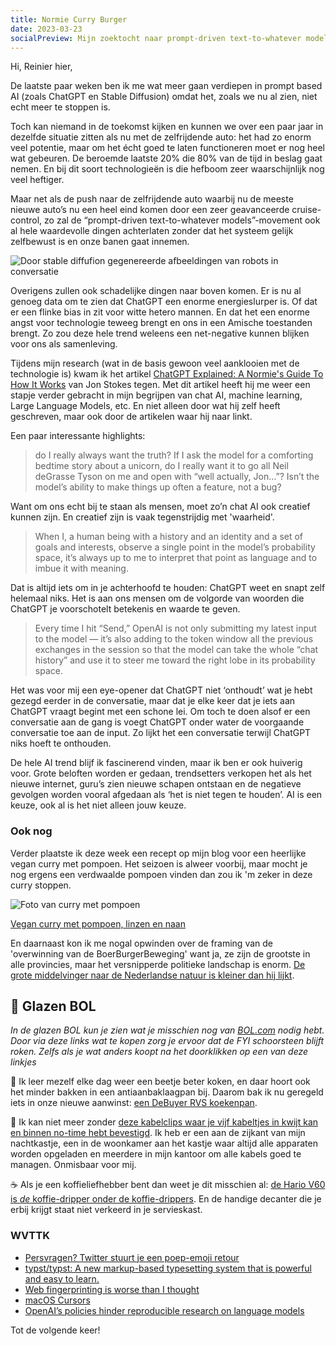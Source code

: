 ```yaml
---
title: Normie Curry Burger
date: 2023-03-23
socialPreview: Mijn zoektocht naar prompt-driven text-to-whatever models, hoe je een lekkere vegan curry maakt en de omvang van de Boer Burger Beweging.
---
```


Hi, Reinier hier,

De laatste paar weken ben ik me wat meer gaan verdiepen in prompt based AI (zoals ChatGPT en Stable Diffusion) omdat het, zoals we nu al zien, niet echt meer te stoppen is.

Toch kan niemand in de toekomst kijken en kunnen we over een paar jaar in dezelfde situatie zitten als nu met de zelfrijdende auto: het had zo enorm veel potentie, maar om het écht goed te laten functioneren moet er nog heel wat gebeuren. De beroemde laatste 20% die 80% van de tijd in beslag gaat nemen. En bij dit soort technologieën is die hefboom zeer waarschijnlijk nog veel heftiger.

Maar net als de push naar de zelfrijdende auto waarbij nu de meeste nieuwe auto’s nu een heel eind komen door een zeer geavanceerde cruise-control, zo zal de “prompt-driven text-to-whatever models”-movement ook al hele waardevolle dingen achterlaten zonder dat het systeem gelijk zelfbewust is en onze banen gaat innemen.

![Door stable diffufion gegenereerde afbeeldingen van robots in conversatie](/images/blog/chatbots.jpg)

Overigens zullen ook schadelijke dingen naar boven komen. Er is nu al genoeg data om te zien dat ChatGPT een enorme energieslurper is. Of dat er een flinke bias in zit voor witte hetero mannen. En dat het een enorme angst voor technologie teweeg brengt en ons in een Amische toestanden brengt. Zo zou deze hele trend weleens een net-negative kunnen blijken voor ons als samenleving.

Tijdens mijn research (wat in de basis gewoon veel aanklooien met de technologie is) kwam ik het artikel [ChatGPT Explained: A Normie's Guide To How It Works](https://www.jonstokes.com/p/chatgpt-explained-a-guide-for-normies) van Jon Stokes tegen. Met dit artikel heeft hij me weer een stapje verder gebracht in mijn begrijpen van chat AI, machine learning, Large Language Models, etc. En niet alleen door wat hij zelf heeft geschreven, maar ook door de artikelen waar hij naar linkt.

Een paar interessante highlights:

> do I really always want the truth? If I ask the model for a comforting bedtime story about a unicorn, do I really want it to go all Neil deGrasse Tyson on me and open with “well actually, Jon…”? Isn’t the model’s ability to make things up often a feature, not a bug?

Want om ons echt bij te staan als mensen, moet zo’n chat AI ook creatief kunnen zijn. En creatief zijn is vaak tegenstrijdig met 'waarheid'.

> When I, a human being with a history and an identity and a set of goals and interests, observe a single point in the model’s probability space, it’s always up to me to interpret that point as language and to imbue it with meaning.

Dat is altijd iets om in je achterhoofd te houden: ChatGPT weet en snapt zelf helemaal niks. Het is aan ons mensen om de volgorde van woorden die ChatGPT je voorschotelt betekenis en waarde te geven.

> Every time I hit “Send,” OpenAI is not only submitting my latest input to the model — it’s also adding to the token window all the previous exchanges in the session so that the model can take the whole “chat history” and use it to steer me toward the right lobe in its probability space.

Het was voor mij een eye-opener dat ChatGPT niet ‘onthoudt’ wat je hebt gezegd eerder in de conversatie, maar dat je elke keer dat je iets aan ChatGPT vraagt begint met een schone lei. Om toch te doen alsof er een conversatie aan de gang is voegt ChatGPT onder water de voorgaande conversatie toe aan de input. Zo lijkt het een conversatie terwijl ChatGPT niks hoeft te onthouden.

De hele AI trend blijf ik fascinerend vinden, maar ik ben er ook huiverig voor. Grote beloften worden er gedaan, trendsetters verkopen het als het nieuwe internet, guru’s zien nieuwe schapen ontstaan en de negatieve gevolgen worden vooral afgedaan als ‘het is niet tegen te houden’. AI is een keuze, ook al is het niet alleen jouw keuze.

### Ook nog

Verder plaatste ik deze week een recept op mijn blog voor een heerlijke vegan curry met pompoen. Het seizoen is alweer voorbij, maar mocht je nog ergens een verdwaalde pompoen vinden dan zou ik 'm zeker in deze curry stoppen.

![Foto van curry met pompoen](/images/recepten/vegan-curry-pompoen.jpg)

[Vegan curry met pompoen, linzen en naan](https://reinier.fyi/blog/recepten/vegan-curry-pompoen/)

En daarnaast kon ik me nogal opwinden over de framing van de 'overwinning van de BoerBurgerBeweging' want ja, ze zijn de grootste in alle provincies, maar het versnipperde politieke landschap is enorm. [De grote middelvinger naar de Nederlandse natuur is kleiner dan hij lijkt](https://reinier.fyi/blog/samenleving/land-van-ons/).

## 🔮 Glazen BOL

_In de glazen BOL kun je zien wat je misschien nog van [BOL.com](https://partner.bol.com/click/click?p=2&t=url&s=1066120&f=TXL&url=https%3A%2F%2Fwww.bol.com%2Fnl%2F&name=BOL%20homepage) nodig hebt. Door via deze links wat te kopen zorg je ervoor dat de FYI schoorsteen blijft roken. Zelfs als je wat anders koopt na het doorklikken op een van deze linkjes_

🍳 Ik leer mezelf elke dag weer een beetje beter koken, en daar hoort ook het minder bakken in een antiaanbaklaagpan bij. Daarom bak ik nu geregeld iets in onze nieuwe aanwinst: [een DeBuyer RVS koekenpan](https://partner.bol.com/click/click?p=2&t=url&s=1066120&f=TXL&url=https%3A%2F%2Fwww.bol.com%2Fnl%2Fnl%2Fp%2Fde-buyer-prim-appety-koekenpan-o-24cm-rvs%2F9200000132349211%2F&name=De%20Buyer%20Koekenpan).

🚠 Ik kan niet meer zonder [deze kabelclips waar je vijf kabeltjes in kwijt kan en binnen no-time hebt bevestigd](https://partner.bol.com/click/click?p=2&t=url&s=1066120&f=TXL&url=https%3A%2F%2Fwww.bol.com%2Fnl%2Fnl%2Fp%2Fmerkloos-2x-kabel-organiser-zwart-2x-kabel-clips-voor-5-kabels-zelfklevende-kabelclips-kabelklem-kabelhouder-kabelgoot-houder-kabel-management%2F9300000007725661%2F&name=Merkloos%202x%20Kabel%20Organiser). Ik heb er een aan de zijkant van mijn nachtkastje, een in de woonkamer aan het kastje waar altijd alle apparaten worden opgeladen en meerdere in mijn kantoor om alle kabels goed te managen. Onmisbaar voor mij.

☕️ Als je een koffieliefhebber bent dan weet je dit misschien al: [de Hario V60 is _de_ koffie-dripper onder de koffie-drippers](https://partner.bol.com/click/click?p=2&t=url&s=1066120&f=TXL&url=https%3A%2F%2Fwww.bol.com%2Fnl%2Fp%2Fhario-v60-drip-decanter-02%2F9200000040262918%2F&name=Hario%20V60%20Drip%20Decanter%2002). En de handige decanter die je erbij krijgt staat niet verkeerd in je servieskast.

### WVTTK

- [Persvragen? Twitter stuurt je een poep-emoji retour](https://www.villamedia.nl/artikel/persvragen-twitter-stuurt-je-een-poep-emoji-retour)
- [typst/typst: A new markup-based typesetting system that is powerful and easy to learn.](https://github.com/typst/typst)
- [Web fingerprinting is worse than I thought](https://www.bitestring.com/posts/2023-03-19-web-fingerprinting-is-worse-than-I-thought.html)
- [macOS Cursors](https://mac-cursors.netlify.app/)
- [OpenAI’s policies hinder reproducible research on language models](https://aisnakeoil.substack.com/p/openais-policies-hinder-reproducible)

Tot de volgende keer!

